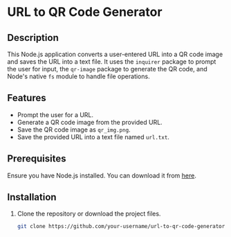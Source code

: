 # URL to QR Code Generator

## Description

This Node.js application converts a user-entered URL into a QR code image and saves the URL into a text file. It uses the `inquirer` package to prompt the user for input, the `qr-image` package to generate the QR code, and Node's native `fs` module to handle file operations.

## Features

- Prompt the user for a URL.
- Generate a QR code image from the provided URL.
- Save the QR code image as `qr_img.png`.
- Save the provided URL into a text file named `url.txt`.

## Prerequisites

Ensure you have Node.js installed. You can download it from [here](https://nodejs.org/).

## Installation

1. Clone the repository or download the project files.
   ```sh
   git clone https://github.com/your-username/url-to-qr-code-generator.git
